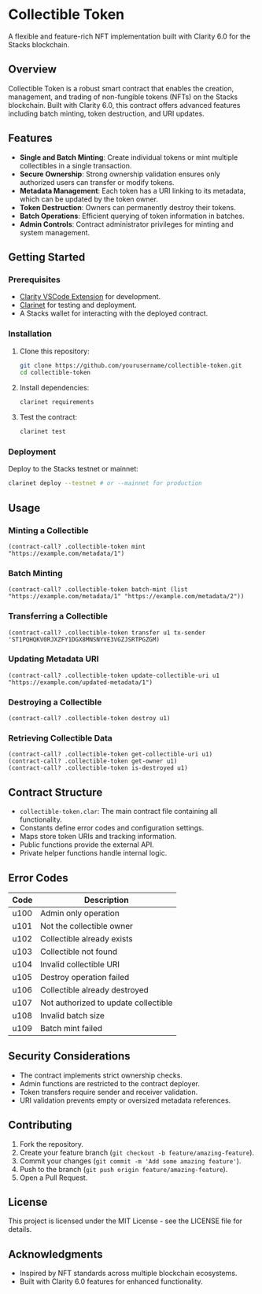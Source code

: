 # Collectible Token

A flexible and feature-rich NFT implementation built with Clarity 6.0 for the Stacks blockchain.

## Overview

Collectible Token is a robust smart contract that enables the creation, management, and trading of non-fungible tokens (NFTs) on the Stacks blockchain. Built with Clarity 6.0, this contract offers advanced features including batch minting, token destruction, and URI updates.

## Features

- **Single and Batch Minting**: Create individual tokens or mint multiple collectibles in a single transaction.
- **Secure Ownership**: Strong ownership validation ensures only authorized users can transfer or modify tokens.
- **Metadata Management**: Each token has a URI linking to its metadata, which can be updated by the token owner.
- **Token Destruction**: Owners can permanently destroy their tokens.
- **Batch Operations**: Efficient querying of token information in batches.
- **Admin Controls**: Contract administrator privileges for minting and system management.

## Getting Started

### Prerequisites

- [Clarity VSCode Extension](https://marketplace.visualstudio.com/items?itemName=blockstack.clarity) for development.
- [Clarinet](https://github.com/hirosystems/clarinet) for testing and deployment.
- A Stacks wallet for interacting with the deployed contract.

### Installation

1. Clone this repository:
   ```bash
   git clone https://github.com/yourusername/collectible-token.git
   cd collectible-token
   ```

2. Install dependencies:
   ```bash
   clarinet requirements
   ```

3. Test the contract:
   ```bash
   clarinet test
   ```

### Deployment

Deploy to the Stacks testnet or mainnet:

```bash
clarinet deploy --testnet # or --mainnet for production
```

## Usage

### Minting a Collectible

```clarity
(contract-call? .collectible-token mint "https://example.com/metadata/1")
```

### Batch Minting

```clarity
(contract-call? .collectible-token batch-mint (list "https://example.com/metadata/1" "https://example.com/metadata/2"))
```

### Transferring a Collectible

```clarity
(contract-call? .collectible-token transfer u1 tx-sender 'ST1PQHQKV0RJXZFY1DGX8MNSNYVE3VGZJSRTPGZGM)
```

### Updating Metadata URI

```clarity
(contract-call? .collectible-token update-collectible-uri u1 "https://example.com/updated-metadata/1")
```

### Destroying a Collectible

```clarity
(contract-call? .collectible-token destroy u1)
```

### Retrieving Collectible Data

```clarity
(contract-call? .collectible-token get-collectible-uri u1)
(contract-call? .collectible-token get-owner u1)
(contract-call? .collectible-token is-destroyed u1)
```

## Contract Structure

- `collectible-token.clar`: The main contract file containing all functionality.
- Constants define error codes and configuration settings.
- Maps store token URIs and tracking information.
- Public functions provide the external API.
- Private helper functions handle internal logic.

## Error Codes

| Code | Description |
|------|-------------|
| u100 | Admin only operation |
| u101 | Not the collectible owner |
| u102 | Collectible already exists |
| u103 | Collectible not found |
| u104 | Invalid collectible URI |
| u105 | Destroy operation failed |
| u106 | Collectible already destroyed |
| u107 | Not authorized to update collectible |
| u108 | Invalid batch size |
| u109 | Batch mint failed |

## Security Considerations

- The contract implements strict ownership checks.
- Admin functions are restricted to the contract deployer.
- Token transfers require sender and receiver validation.
- URI validation prevents empty or oversized metadata references.

## Contributing

1. Fork the repository.
2. Create your feature branch (`git checkout -b feature/amazing-feature`).
3. Commit your changes (`git commit -m 'Add some amazing feature'`).
4. Push to the branch (`git push origin feature/amazing-feature`).
5. Open a Pull Request.

## License

This project is licensed under the MIT License - see the LICENSE file for details.

## Acknowledgments

- Inspired by NFT standards across multiple blockchain ecosystems.
- Built with Clarity 6.0 features for enhanced functionality.
